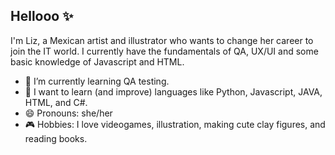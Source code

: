 ## Hellooo ✨

I'm Liz, a Mexican artist and illustrator who wants to change her career to join the IT world. I currently have the fundamentals of QA, UX/UI and some basic knowledge of Javascript and HTML.
- 🌱 I’m currently learning QA testing.
- 🌱 I want to learn (and improve) languages like Python, Javascript, JAVA, HTML, and C#.
- 😄 Pronouns: she/her
- 🎮 Hobbies: I love videogames, illustration, making cute clay figures, and reading books.



<!--
**LizetteSilva/LizetteSilva** is a ✨ _special_ ✨ repository because its `README.md` (this file) appears on your GitHub profile.
-->

